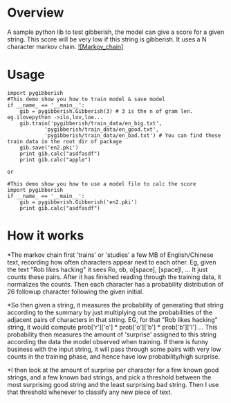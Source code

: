 Overview
========

A sample python lib to test gibberish, the model can give a score for a given string.
This score will be very low if this string is gibberish.
It uses a N character markov chain.
[![Markov_chain]](http://en.wikipedia.org/wiki/Markov_chain)

Usage
=====
```
import pygibberish
#This demo show you how to train model & save model
if __name_ == '__main__':
    gib = pygibberish.Gibberish(3) # 3 is the n of gram len. eg.ilovepython ->ilo,lov,loe...
    gib.train('pygibberish/train_data/en_big.txt', 
            'pygibberish/train_data/en_good.txt', 
            'pygibberish/train_data/en_bad.txt') # You can find these train data in the root dir of package
    gib.save('en2.pki')
    print gib.calc("asdfasdf")
    print gib.calc("apple")

or

#This demo show you how to use a model file to calc the score
import pygibberish
if __name_ == '__main__':
    gib = pygibberish.Gibberish('en2.pki')
    print gib.calc("asdfasdf")
```

How it works
============
*The markov chain first 'trains' or 'studies' a few MB of English/Chinese text, recording how often characters appear next to each other. Eg, given the text "Rob likes hacking" it sees Ro, ob, o[space], [space]l, ... It just counts these pairs. After it has finished reading through the training data, it normalizes the counts. Then each character has a probability distribution of 26 followup character following the given initial.

*So then given a string, it measures the probability of generating that string according to the summary by just multiplying out the probabilities of the adjacent pairs of characters in that string. EG, for that "Rob likes hacking" string, it would compute prob['r']['o'] * prob['o']['b'] * prob['b']['l'] ... This probability then measures the amount of 'surprise' assigned to this string according the data the model observed when training. If there is funny business with the input string, it will pass through some pairs with very low counts in the training phase, and hence have low probability/high surprise.

*I then look at the amount of surprise per character for a few known good strings, and a few known bad strings, and pick a threshold between the most surprising good string and the least surprising bad string. Then I use that threshold whenever to classify any new piece of text.


